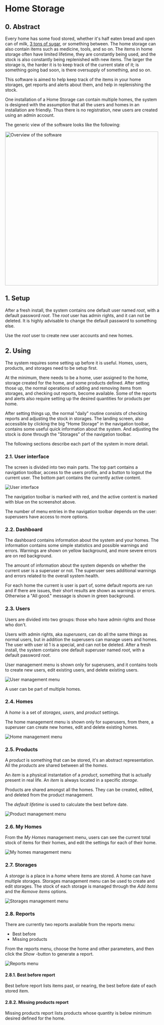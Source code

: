 
# Home Storage

## 0. Abstract

Every home has some food stored, whether it's half eaten bread and open can of milk, [3 tons of sugar](https://www.riemurasia.net/kuva/Sokerivarasto/69529), or something between. The home storage can also contain items such as medicine, tools, and so on. The items in home storage often have limited lifetime, they are constantly being used, and the stock is also constantly being replenished with new items. The larger the storage is, the harder it is to keep track of the current state of it; is something going bad soon, is there oversupply of something, and so on.

This software is aimed to help keep track of the items in your home storages, get reports and alerts about them, and help in replenishing the stock.

One installation of a Home Storage can contain multiple homes, the system is designed with the assumption that all the users and homes in an installation are friendly. Thus there is no registration, new users are created using an admin account.

The generic view of the software looks like the following:

<img src="overview.svg" alt="Overview of the software" width="500" />

## 1. Setup
After a fresh install, the system contains one default user named *root*, with a default password *root*. The *root* user has admin rights, and it can not be deleted. It is highly advisable to change the default password to something else.

Use the *root* user to create new user accounts and new homes.



## 2. Using

The system requires some setting up before it is useful. Homes, users, products, and storages need to be setup first.

At the minimum, there needs to be a home, user assigned to the home, storage created for the home, and some products defined. After setting those up, the normal operations of adding and removing items from storages, and checking out reports, become available. Some of the reports and alerts also require setting up the desired quantities for products per home.

After setting things up, the normal "daily" routine consists of checking reports and adjusting the stock in storages. The landing screen, also accessible by clicking the big "Home Storage" in the navigation toolbar, contains some useful quick information about the system. And adjusting the stock is done through the "Storages" of the navigation toolbar.

The following sections describe each part of the system in more detail.


### 2.1. User interface
The screen is divided into two main parts. The top part contains a navigation toolbar, access to the users profile, and a button to logout the current user. The bottom part contains the currently active content.

![User interface](userinterface.png)

The navigation toolbar is marked with red, and the active content is marked with blue on the screenshot above.

The number of menu entries in the navigation toolbar depends on the user: superusers have access to more options.

### 2.2. Dashboard

The dashboard contains information about the system and your homes. The information contains some simple statistics and possible warnings and errors. Warnings are shown on yellow background, and more severe errors are on red background.

The amount of information about the system depends on whether the current user is a superuser or not. The superuser sees additional warnings and errors related to the overall system health.

For each home the current is user is part of, some default reports are run and if there are issues, their short results are shown as warnings or errors. Otherwise a "All good." message is shown in green background.


### 2.3. Users
Users are divided into two groups: those who have admin rights and those who don't.

Users with admin rights, aka *superusers*, can do all the same things as normal users, but in addition the superusers can manage users and homes. The user with user id 1 is a special, and can not be deleted. After a fresh install, the system contains one default superuser named *root*, with a default password *root*.

User management menu is shown only for superusers, and it contains tools to create new users, edit existing users, and delete existing users.

![User management menu](users.png)

A user can be part of multiple homes.


### 2.4. Homes
A *home* is a set of *storages*, *users*, and *product* settings.

The home management menu is shown only for superusers, from there, a superuser can create new homes, edit and delete existing homes.

![Home management menu](homes.png)


### 2.5. Products
A *product* is something that can be stored, it's an abstract representation. All the *products* are shared between all the *homes*.

An *item* is a physical instantation of a *product*, something that is actually present in real life. An *item* is always located in a specific *storage*.

Products are shared amongst all the homes. They can be created, edited, and deleted from the product management.

The *default lifetime* is used to calculate the best before date.

![Product management menu](products.png)


### 2.6. My Homes
From the *My Homes* management menu, users can see the current total stock of items for their homes, and edit the settings for each of their home.

![My homes management menu](myhomes.png)


### 2.7. Storages
A *storage* is a place in a *home* where items are stored. A home can have multiple storages. Storages management menu can be used to create and edit storages. The stock of each storage is managed through the *Add items* and the *Remove items* options.

![Storages management menu](storages.png)


### 2.8. Reports
There are currently two reports available from the reports menu:

* Best before
* Missing products

From the reports menu, choose the home and other parameters, and then click the *Show* -button to generate a report.

![Reports menu](reports.png)


#### 2.8.1. Best before report
Best before report lists items past, or nearing, the best before date of each stored item.


#### 2.8.2. Missing products report
Missing products report lists products whose quantity is below minimum desired defined for the home.


